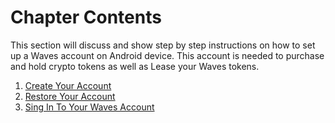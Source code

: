 # Chapter Contents

This section will discuss and show step by step instructions on how to set up a Waves account on Android device. This account is needed to purchase and hold crypto tokens as well as Lease your Waves tokens.

1. [Create Your Account](waves-client/mobile-apps/android/account-managment/creating-an-account.md)
2. [Restore Your Account](/waves-client/mobile-apps/android/account-managment/restore-an-account.md)
3. [Sing In To Your Waves Account](...)
